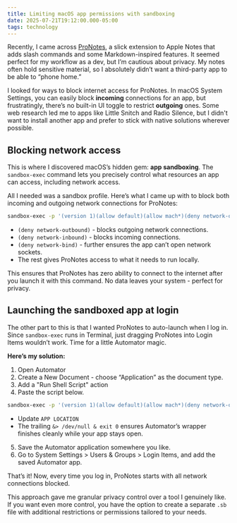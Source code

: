 ```yaml
---
title: Limiting macOS app permissions with sandboxing
date: 2025-07-21T19:12:00.000-05:00
tags: technology
---
```

Recently, I came across [ProNotes](https://pronotes.app), a slick extension to Apple Notes that adds slash commands and some Markdown-inspired features. It seemed perfect for my workflow as a dev, but I’m cautious about privacy. My notes often hold sensitive material, so I absolutely didn’t want a third-party app to be able to “phone home.”

I looked for ways to block internet access for ProNotes. In macOS System Settings, you can easily block **incoming** connections for an app, but frustratingly, there’s no built-in UI toggle to restrict **outgoing** ones. Some web research led me to apps like Little Snitch and Radio Silence, but I didn't want to install another app and prefer to stick with native solutions wherever possible.

## Blocking network access 

This is where I discovered macOS’s hidden gem: **app sandboxing**. The `sandbox-exec` command lets you precisely control what resources an app can access, including network access.

All I needed was a sandbox profile. Here’s what I came up with to block both incoming and outgoing network connections for ProNotes:

```bash
sandbox-exec -p '(version 1)(allow default)(allow mach*)(deny network-outbound)(deny network-inbound)(deny network-bind)' /<APP LOCATION>/ProNotes
```

- `(deny network-outbound)` - blocks outgoing network connections.
- `(deny network-inbound)` - blocks incoming connections.
- `(deny network-bind)` - further ensures the app can’t open network sockets.
- The rest gives ProNotes access to what it needs to run locally.

This ensures that ProNotes has zero ability to connect to the internet after you launch it with this command. No data leaves your system - perfect for privacy.

## Launching the sandboxed app at login

The other part to this is that I wanted ProNotes to auto-launch when I log in. Since `sandbox-exec` runs in Terminal, just dragging ProNotes into Login Items wouldn’t work. Time for a little Automator magic.

**Here’s my solution:**

1. Open Automator
2. Create a New Document - choose “Application” as the document type.
3. Add a "Run Shell Script" action
4. Paste the script below.
```bash
sandbox-exec -p '(version 1)(allow default)(allow mach*)(deny network-outbound)(deny network-inbound)(deny network-bind)' /<APP LOCATION>/ProNotes &> /dev/null & exit 0
```
  - Update `APP LOCATION`
  - The trailing `&> /dev/null & exit 0` ensures Automator’s wrapper finishes cleanly while your app stays open.
5. Save the Automator application somewhere you like.
6. Go to System Settings > Users & Groups > Login Items, and add the saved Automator app.

That’s it! Now, every time you log in, ProNotes starts with all network connections blocked.

This approach gave me granular privacy control over a tool I genuinely like. If you want even more control, you have the option to create a separate `.sb` file with additional restrictions or permissions tailored to your needs.
